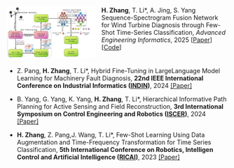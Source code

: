 <div style="display: flex; align-items: flex-start; margin-bottom: 20px;">
    <img src="https://raw.githubusercontent.com/TedZhangHao/Few-shot-Time-series-Classification/main/pro_pic/Workflow.png" 
         style="width: 280px; max-width: 40%; margin-right: 15px; border-radius: 6px;"/>
    <div>
        <strong>H. Zhang</strong>, T. Li*, A. Jing, S. Yang  
        Sequence-Spectrogram Fusion Network for Wind Turbine Diagnosis through Few-Shot Time-Series Classification,  
        <em>Advanced Engineering Informatics</em>, 2025  
        [<a href="https://link-to-paper.com" target="_blank">Paper</a>] 
        [<a href="https://github.com/TedZhangHao/Few-shot-Time-series-Classification" target="_blank">Code</a>]
    </div>
</div>


- Z. Pang, <strong>H. Zhang</strong>, T. Li*, Hybrid Fine-Tuning in LargeLanguage Model Learning for Machinery Fault Diagnosis, <strong>22nd IEEE International Conference on Industrial Informatics (<a href="https://indin2024.ieee-ies.org/">INDIN</a>)</strong>, 2024 [[Paper]](https://ieeexplore.ieee.org/abstract/document/10774330)

- B. Yang, G. Yang, K. Yang, <strong>H. Zhang</strong>, T. Li*, Hierarchical Informative Path Planning for Active Sensing and Field Reconstruction, <strong>3rd International Symposium on Control Engineering and Robotics (<a href="https://www.is-cer.org/index.html">ISCER</a>)</strong>, 2024 [[Paper]](https://dl.acm.org/doi/abs/10.1145/3679409.3679463)

- <strong>H. Zhang</strong>, Z. Pang,J. Wang, T. Li*, Few-Shot Learning Using Data Augmentation and Time-Frequency Transformation for Time Series Classification, <strong> 5th International Conference on Robotics, Intelligen Control and Artificial Intelligence (<a href="https://ic-ricai.org/">RICAI</a>)</strong>, 2023 [[Paper]](https://ieeexplore.ieee.org/abstract/document/10489648)

